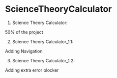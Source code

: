 # ScienceTheoryCalculator

1. Science Theory Calculator:

50% of the project

2. Science Theory Calculator_1.1:

Adding Navigation

3. Science Theory Calculator_1.2:

Adding extra error blocker
